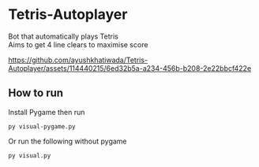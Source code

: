 # Tetris-Autoplayer
Bot that automatically plays Tetris \
Aims to get 4 line clears to maximise score 

https://github.com/ayushkhatiwada/Tetris-Autoplayer/assets/114440215/6ed32b5a-a234-456b-b208-2e22bbcf422e

## How to run 

Install Pygame then run
```
py visual-pygame.py
```

Or run the following without pygame
```
py visual.py
```
